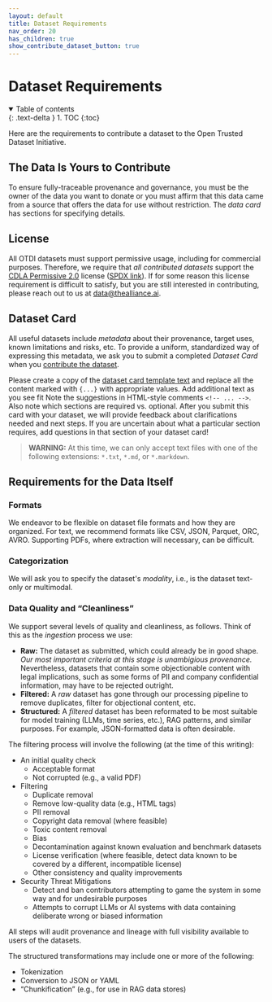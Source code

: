 ```yaml
---
layout: default
title: Dataset Requirements
nav_order: 20
has_children: true
show_contribute_dataset_button: true
---
```


# Dataset Requirements

<details open markdown="block">
  <summary>
    Table of contents
  </summary>
  {: .text-delta }
1. TOC
{:toc}
</details>

Here are the requirements to contribute a dataset to the Open Trusted Dataset Initiative.

## The Data Is Yours to Contribute

To ensure fully-traceable provenance and governance, you must be the owner of the data you want to donate or you must affirm that this data came from a source that offers the data for use without restriction. The _data card_ has sections for specifying details. 

## License

All OTDI datasets must support permissive usage, including for commercial purposes. Therefore, we require that _all contributed datasets_ support the [CDLA Permissive 2.0](https://cdla.dev/permissive-2-0/) license ([SPDX link](https://spdx.org/licenses/CDLA-Permissive-2.0.html)). If for some reason this license requirement is difficult to satisfy, but you are still interested in contributing, please reach out to us at [data@thealliance.ai](mailto:data@thealliance.ai).

## Dataset Card

All useful datasets include _metadata_ about their provenance, target uses, known limitations and risks, etc. To provide a uniform, standardized way of expressing this metadata, we ask you to submit a completed _Dataset Card_ when you [contribute the dataset]({{site.baseurl}}/contributing).

Please create a copy of the [dataset card template text]({{site.baseurl}}/dataset-requirements/dataset-card-template) and replace all the content marked with `{...}` with appropriate values. Add additional text as you see fit Note the suggestions in HTML-style comments `<!-- ... -->`. Also note which sections are required vs. optional. After you submit this card with your dataset, we will provide feedback about clarifications needed and next steps. If you are uncertain about what a particular section requires, add questions in that section of your dataset card!

> **WARNING:** At this time, we can only accept text files with one of the following extensions: `*.txt`, `*.md`, or `*.markdown`.

## Requirements for the Data Itself

### Formats

We endeavor to be flexible on dataset file formats and how they are organized. For text, we recommend formats like CSV, JSON, Parquet, ORC, AVRO. Supporting PDFs, where extraction will necessary, can be difficult.

### Categorization

We will ask you to specify the dataset's _modality_, i.e., is the dataset text-only or multimodal. 

### Data Quality and &ldquo;Cleanliness&rdquo;

We support several levels of quality and cleanliness, as follows. Think of this as the _ingestion_ process we use:

* **Raw:** The dataset as submitted, which could already be in good shape. _Our most important criteria at this stage is unambigious provenance._ Nevertheless, datasets that contain some objectionable content with legal implications, such as some forms of PII and company confidential information, may have to be rejected outright.
* **Filtered:** A _raw_ dataset has gone through our processing pipeline to remove duplicates, filter for objectional content, etc.
* **Structured:** A _filtered_ dataset has been reformated to be most suitable for model training (LLMs, time series, etc.), RAG patterns, and similar purposes. For example, JSON-formatted data is often desirable. 

The filtering process will involve the following (at the time of this writing):

* An initial quality check
  * Acceptable format
  * Not corrupted (e.g., a valid PDF)
* Filtering
  * Duplicate removal
  * Remove low-quality data (e.g., HTML tags)
  * PII removal
  * Copyright data removal (where feasible)
  * Toxic content removal
  * Bias
  * Decontamination against known evaluation and benchmark datasets
  * License verification (where feasible, detect data known to be covered by a different, incompatible license)
  * Other consistency and quality improvements
* Security Threat Mitigations
  * Detect and ban contributors attempting to game the system in some way and for undesirable purposes
  * Attempts to corrupt LLMs or AI systems with data containing deliberate wrong or biased information

All steps will audit provenance and lineage with full visibility available to users of the datasets.

The structured transformations may include one or more of the following:

* Tokenization
* Conversion to JSON or YAML
* &ldquo;Chunkification&rdquo; (e.g., for use in RAG data stores)

